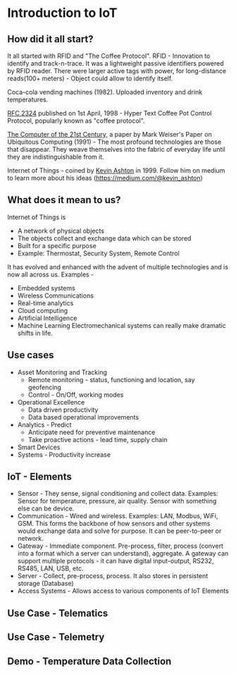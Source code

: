 # Introduction to IoT

## How did it all start?
It all started with RFID and "The Coffee Protocol".
RFID - Innovation to identify and track-n-trace. It was a lightweight passive identifiers powered by RFID reader. There were larger active tags with power, for long-distance reads(100+ meters) - Object could allow to identify itself.

Coca-cola vending machines (1982). Uploaded inventory and drink temperatures.

[RFC 2324](https://datatracker.ietf.org/doc/html/rfc2324) published on 1st April, 1998 - Hyper Text Coffee Pot Control Protocol, popularly known as "coffee protocol".

[The Computer of the 21st Century](https://www.ics.uci.edu/~corps/phaseii/Weiser-Computer21stCentury-SciAm.pdf), a paper by Mark Weiser's Paper on Ubiquitous Computing (1991) - The most profound technologies are those that disappear. They weave themselves into the fabric of everyday life
until they are indistinguishable from it.

Internet of Things - coined by [Kevin Ashton](https://en.wikipedia.org/wiki/Kevin_Ashton) in 1999. Follow him on medium to learn more about his ideas (https://medium.com/@kevin_ashton)

## What does it mean to us?

Internet of Things is
* A network of physical objects
* The objects collect and exchange data which can be stored
* Built for a specific purpose
* Example: Thermostat, Security System, Remote Control

It has evolved and enhanced with the advent of multiple technologies and is now all across us. Examples -
* Embedded systems
* Wireless Communications
* Real-time analytics
* Cloud computing
* Artificial Intelligence
* Machine Learning
Electromechanical systems can really make dramatic shifts in life.

## Use cases
* Asset Monitoring and Tracking
  * Remote monitoring - status, functioning and location, say geofencing
  * Control - On/Off, working modes
* Operational Excellence
  * Data driven productivity
  * Data based operational improvements
* Analytics - Predict
  * Anticipate need for preventive maintenance
  * Take proactive actions - lead time, supply chain
* Smart Devices
* Systems - Productivity increase

## IoT - Elements
* Sensor - They sense, signal conditioning and collect data. Examples: Sensor for temperature, pressure, air quality. Sensor with something else can be device.
* Communication - Wired and wireless. Examples: LAN, Modbus, WiFi, GSM. This forms the backbone of how sensors and other systems would exchange data and solve for purpose. It can be peer-to-peer or network.
* Gateway - Immediate component. Pre-process, filter, process (convert into a format which a server can understand), aggregate. A gateway can support multiple protocols - it can have digital input-output, RS232, RS485, LAN, USB, etc.
* Server - Collect, pre-process, process. It also stores in persistent storage (Database)
* Access Systems - Allows access to various components of IoT Elements





## Use Case - Telematics

## Use Case - Telemetry

## Demo - Temperature Data Collection